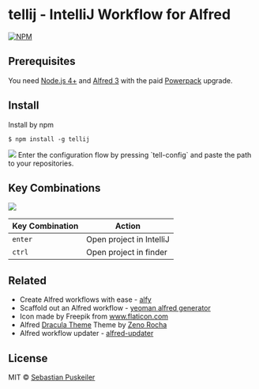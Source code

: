 tellij - IntelliJ Workflow for Alfred
==============================

[![NPM](https://nodei.co/npm/tellij.png)](https://nodei.co/npm/tellij/)

Prerequisites
----------------
You need [Node.js 4+](https://nodejs.org) and [Alfred 3](https://www.alfredapp.com) with the paid [Powerpack](https://www.alfredapp.com/powerpack/) upgrade.

Install
----------------
Install by npm
```
$ npm install -g tellij
```

<img src="https://github.com/codeBud7/tellij/blob/master/doc/configuration.png">
Enter the configuration flow by pressing `tell-config` and paste the path to your repositories.

Key Combinations
----------------

<img src="https://github.com/codeBud7/tellij/blob/master/doc/workflow.png">

Key Combination        | Action
---------------------- | ------
`enter`                | Open project in IntelliJ
`ctrl`                | Open project in finder

Related
----------------
- Create Alfred workflows with ease - [alfy](https://github.com/sindresorhus/alfy)
- Scaffold out an Alfred workflow - [yeoman alfred generator](https://github.com/SamVerschueren/generator-alfred)
- Icon made by Freepik from www.flaticon.com
- Alfred [Dracula Theme](https://draculatheme.com/alfred/) Theme by [Zeno Rocha](https://zenorocha.com/)
- Alfred workflow updater - [alfred-updater](https://github.com/SamVerschueren/alfred-updater)

License
----------------
MIT © [Sebastian Puskeiler](https://twitter.com/ebud7)
